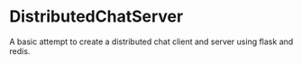 # DistributedChatServer
A basic attempt to create a distributed chat client and server using flask and redis.
